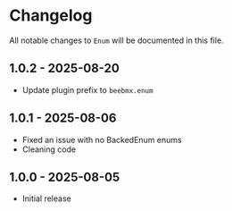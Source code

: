 # Changelog

All notable changes to `Enum` will be documented in this file.

## 1.0.2 - 2025-08-20

- Update plugin prefix to `beebmx.enum`

## 1.0.1 - 2025-08-06

- Fixed an issue with no BackedEnum enums
- Cleaning code

## 1.0.0 - 2025-08-05

- Initial release
